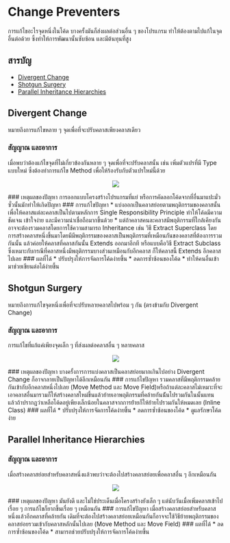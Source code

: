 # Change Preventers

การแก้ไขอะไรจุดหนึ่งในโค้ด บางครั้งมันก็ส่งผลต่อส่วนอื่น ๆ ของโปรแกรม ทำให้ต้องตามไปแก้ในจุดอื่นต่อด้วย ซึ่งทำให้การพัฒนานั้นซับซ้อน และมีต้นทุนที่สูง

## สารบัญ
* [Divergent Change](#divergent-change)
* [Shotgun Surgery](#shotgun-surgery)
* [Parallel Inheritance Hierarchies](#parallel-inheritance-hierchies)

## Divergent Change
หมายถึงการแก้ไขหลาย ๆ จุดเพื่อที่จะปรับคลาสเพียงคลาสเดียว
### สัญญาณ และอาการ
เมื่อพบว่าต้องแก้ไขจุดที่ไม่เกี่ยวข้องกันหลาย ๆ จุดเพื่อที่จะปรับคลาสนั้น เช่น เพิ่มตัวแปรที่มี Type แบบใหม่ ซึ่งต้องทำการแก้ไข Method เพื่อให้ร้องรับกับตัวแปรใหม่นี้ด้วย
<p  align="center">
  <img src="https://sourcemaking.com/images/refactoring-illustrations/divergent-change-1.png" />
</p>
### เหตุผลของปัญหา
การออกแบบโครงสร้างโปรแกรมที่แย่ หรือการคัดลอกโค้ดจากที่อื่นมาแปะมั่วซั่วนั้นมักทำให้เกิดปัญหา
### การแก้ไขปัญหา
* แบ่งออกเป็นคลาสย่อยตามพฤติกรรมของคลาสนั้น เพื่อให้คลาสแต่ละคลาสเป็นไปตามหลักการ Single Responsibility Principle ทำให้โค้ดมีความชัดเจน เข้าใจง่าย และมีความน่าเชื่อถือมากขึ้นด้วย
* แต่ถ้าคลาสคนละคลาสมีพฤติกรรมที่ใกล้เคียงกัน อาจจะต้องรวมคลาสโดยการใช้ความสามารถ Inheritance เช่น วิธี Extract Superclass โดยการสร้างคลาสหนึ่งขึ้นมาโดยมีมีพฤติกรรมของคลาสเป็นพฤติกรรมที่เหมือนกันของคลาสที่ต้องการรวมกันนั้น แล้วค่อยให้คลาสที่คลาสกันนั้น Extends ออกมาอีกที หรือแบบคือวิธี Extract Subclass ซึ่งเหมาะกับกรณีที่คลาสหนึ่งมีพฤติกรรมบางส่วนเหมือนกับอีกคลาส ก็ให้คลาสนี้ Extends อีกคลาสไปเลย
### ผลที่ได้
* ปรับปรุงให้การจัดการโค้ดง่ายขึ้น
* ลดการซ้ำซ้อนของโค้ด
* ทำให้คนอื่นเข้ามาช่วยเขียนต่อได้ง่ายขึ้น

## Shotgun Surgery
หมายถึงการแก้ไขจุดหนึ่งเพื่อที่จะปรับหลายคลาสไปพร้อม ๆ กัน (ตรงข้ามกับ Divergent Change)
### สัญญาณ และอาการ
การแก้ไขที่แก้แค่เพียงจุดเล็ก ๆ ที่ส่งผลต่อคลาสอื่น ๆ หลายคลาส
<p  align="center">
  <img src="https://sourcemaking.com/images/refactoring-illustrations/2x/shotgun-surgery-1.png" />
</p>
### เหตุผลของปัญหา
บางครั้งการการแบ่งคลาสเป็นคลาสย่อยมากเกินไปอย่าง Divergent Change ก็อาจกลายเป็นปัญหาได้อีกเหมือนกัน
### การแก้ไขปัญหา
รวมคลาสที่มีพฤติกรรมคล้ายกันเข้ากับอีกคลาสหนึ่งไปเลย (Move Method และ Move Field)หรือถ้าแต่ละคลาสไม่เหมาะที่จะเอาคลาสอื่นมารวมก็ให้สร้างคลาสใหม่ขึ้นแล้วย้ายเอาพฤติกรรมที่คล้ายกันน้ันไปรวมกันในนั้นแทน แล้วถ้าปรากฎว่าเหลือโค้ดอยู่เพียงเล็กน้อยในคลาสจากการย้่ายก็ให้ย้ายไปรวมกันให้หมดเลย (Inline Class)
### ผลที่ได้
* ปรับปรุงให้การจัดการโค้ดง่ายขึ้น
* ลดการซ้ำซ้อนของโค้ด
* ดูแลรักษาโค้ดง่าย

## Parallel Inheritance Hierarchies
### สัญญาณ และอาการ
เมื่อสร้างคลาสย่อยสำหรับคลาสหนึ่งแล้วพบว่าจะต้องไปสร้างคลาสย่อยเพื่อคลาสอื่น ๆ อีกเหมือนกัน
<p  align="center">
  <img src="https://sourcemaking.com/images/refactoring-illustrations/parallel-inheritance-hierarchies-1.png" />
</p>
### เหตุผลของปัญหา
มันยังดี และไม่ใช่ประเด็นเมื่อโครงสร้างยังเล็ก ๆ แต่นับวันเมื่อเพิ่มคลาสเข้าไปเรื่อย ๆ การแก้ไขก็ยากขึ้นเรื่อย ๆ เหมือนกัน
### การแก้ไขปัญหา
เมื่อสร้างคลาสย่อยสำหรับคลาสหนึ่งแล้วอีกคลาสที่คล้ายกัน เดิมที่จะต้องไปสร้างคลาสย่อยเหมือนกันก็อาจจะใช้วิธีย้ายพฤติกรรมของคลาสย่อยรวมเข้ากับคลาสหลักนั้นไปเลย (Move Method และ Move Field)
### ผลที่ได้
* ลดการซ้ำซ้อนของโค้ด
* สามารถช่วยปรับปรุงให้การจัดการโค้ดง่ายขึ้น